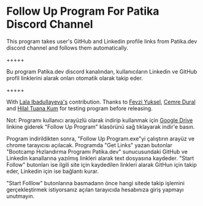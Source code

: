 # Follow Up Program For Patika Discord Channel

This program takes user's GitHub and Linkedin profile links from Patika.dev discord channel and follows them automatically.

+++++

Bu program Patika.dev discord kanalından, kullanıcıların Linkedin ve GitHub profil linklerini alarak onları otomatik olarak takip eder.

+++++

With [Lala Ibadullayeva's](https://github.com/Lala2398) contribution.
Thanks to [Fevzi Yuksel](https://github.com/FevziYuksel), [Cemre Dural](https://github.com/cemredural) and [Hilal Tuana Kum](https://github.com/hilallkum) for testing program before releasing.

Not: Programı kullanıcı arayüzlü olarak indirip kullanmak için [Google Drive](https://drive.google.com/drive/folders/10M-MPYFVW4gcXL3Vr1-740tRX9bEWDXw?usp=sharing) linkine giderek "Follow Up Program" klasörünü sağ tıklayarak indir'e basın.

Program indirildikten sonra, "Follow Up Program.exe"yi çalıştırın arayüz ve chrome tarayıcısı açılacak. Programda "Get Links" yazan butonlar "Bootcamp Hızlandırma Programı Patika.dev" sunucusundaki GitHub ve Linkedin kanallarına yazılmış linkleri alarak text dosyasına kaydeder. "Start Follow" butonları ise ilgili site için kaydedilen linkleri alarak GitHun için takip eder, Linkedin için ise bağlantı kurar.

"Start Folllow" butonlarına basmadann önce hangi sitede takip işlemini gerçekleştirmek istiyorsanız açılan tarayıcıda hesabınıza giriş yapmayı unutmayın.

